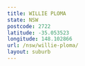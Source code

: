 ```yaml
---
title: WILLIE PLOMA
state: NSW
postcode: 2722
latitude: -35.053523
longitude: 148.102866
url: /nsw/willie-ploma/
layout: suburb
---
```

